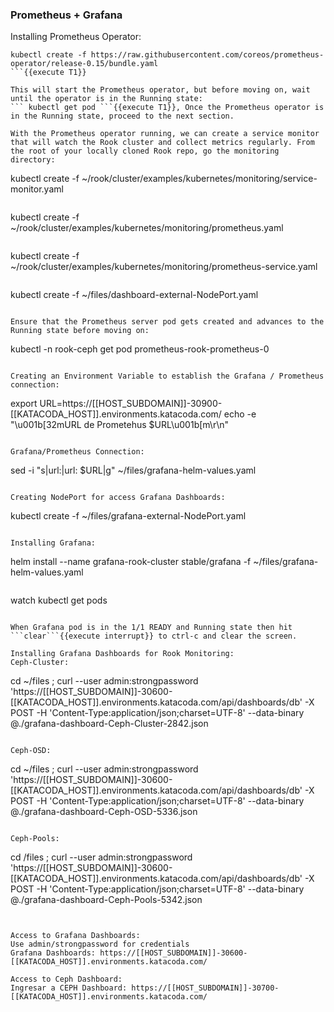 ### Prometheus + Grafana
Installing Prometheus Operator:
```
kubectl create -f https://raw.githubusercontent.com/coreos/prometheus-operator/release-0.15/bundle.yaml
```{{execute T1}}

This will start the Prometheus operator, but before moving on, wait until the operator is in the Running state:
``` kubectl get pod ```{{execute T1}}, Once the Prometheus operator is in the Running state, proceed to the next section.

With the Prometheus operator running, we can create a service monitor that will watch the Rook cluster and collect metrics regularly. From the root of your locally cloned Rook repo, go the monitoring directory:
```
kubectl create -f ~/rook/cluster/examples/kubernetes/monitoring/service-monitor.yaml
```{{execute T1}}

```
kubectl create -f ~/rook/cluster/examples/kubernetes/monitoring/prometheus.yaml
```{{execute T1}}

```
kubectl create -f ~/rook/cluster/examples/kubernetes/monitoring/prometheus-service.yaml
```{{execute T1}}

```
kubectl create -f ~/files/dashboard-external-NodePort.yaml
```{{execute T1}}

Ensure that the Prometheus server pod gets created and advances to the Running state before moving on:
```
kubectl -n rook-ceph get pod prometheus-rook-prometheus-0
```{{execute T1}}

Creating an Environment Variable to establish the Grafana / Prometheus connection:
```
export URL=https://[[HOST_SUBDOMAIN]]-30900-[[KATACODA_HOST]].environments.katacoda.com/
echo -e "\u001b[32mURL de Prometehus $URL\u001b[m\r\n"
```{{execute T1}}

Grafana/Prometheus Connection:
```
sed -i "s|url:|url: $URL|g" ~/files/grafana-helm-values.yaml
```{{execute T1}}

Creating NodePort for access Grafana Dashboards:
```
kubectl create -f ~/files/grafana-external-NodePort.yaml
```{{execute T1}}

Installing Grafana:
```
helm install --name grafana-rook-cluster stable/grafana -f ~/files/grafana-helm-values.yaml
```{{execute T1}}

```
watch kubectl get pods
```{{execute T1}}

When Grafana pod is in the 1/1 READY and Running state then hit ```clear```{{execute interrupt}} to ctrl-c and clear the screen.

Installing Grafana Dashboards for Rook Monitoring:
Ceph-Cluster:
```
cd ~/files ; curl --user admin:strongpassword 'https://[[HOST_SUBDOMAIN]]-30600-[[KATACODA_HOST]].environments.katacoda.com/api/dashboards/db' -X POST -H 'Content-Type:application/json;charset=UTF-8' --data-binary @./grafana-dashboard-Ceph-Cluster-2842.json
```{{execute T1}}

Ceph-OSD:
```
cd ~/files ; curl --user admin:strongpassword 'https://[[HOST_SUBDOMAIN]]-30600-[[KATACODA_HOST]].environments.katacoda.com/api/dashboards/db' -X POST -H 'Content-Type:application/json;charset=UTF-8' --data-binary @./grafana-dashboard-Ceph-OSD-5336.json
```{{execute T1}}

Ceph-Pools:
```
cd /files ; curl --user admin:strongpassword 'https://[[HOST_SUBDOMAIN]]-30600-[[KATACODA_HOST]].environments.katacoda.com/api/dashboards/db' -X POST -H 'Content-Type:application/json;charset=UTF-8' --data-binary @./grafana-dashboard-Ceph-Pools-5342.json
```{{execute T1}}


Access to Grafana Dashboards:
Use admin/strongpassword for credentials
Grafana Dashboards: https://[[HOST_SUBDOMAIN]]-30600-[[KATACODA_HOST]].environments.katacoda.com/

Access to Ceph Dashboard:
Ingresar a CEPH Dashboard: https://[[HOST_SUBDOMAIN]]-30700-[[KATACODA_HOST]].environments.katacoda.com/
